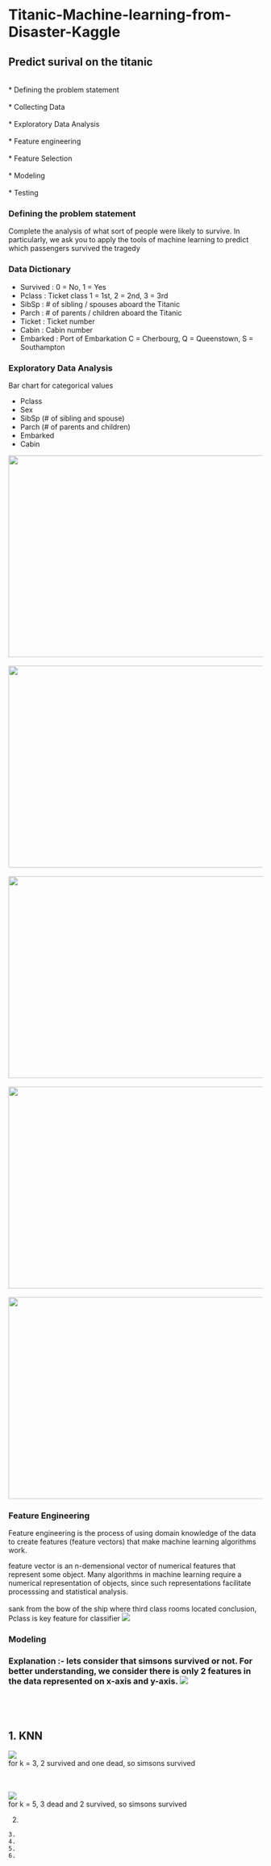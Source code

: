 # Titanic-Machine-learning-from-Disaster-Kaggle

<div>
  <h2> Predict surival on the titanic</h2>
  <br> * Defining the problem statement</br>
  <br> * Collecting Data </br>
  <br> * Exploratory Data Analysis </br>
  <br> * Feature engineering </br>
  <br> * Feature Selection </br>
  <br> * Modeling </br>
  <br> * Testing </br>
</div>

<div>
<h3> Defining the problem statement </h3>
  
Complete the analysis of what sort of people were likely to survive.
In particularly, we ask you to apply the tools of machine learning to predict which passengers survived the tragedy
</div>

<div>
  <h3> Data Dictionary </h3>

* Survived : 0 = No, 1 = Yes
* Pclass : Ticket class 1 = 1st, 2 = 2nd, 3 = 3rd
* SibSp : # of sibling / spouses aboard the Titanic
* Parch : # of parents / children aboard the Titanic
* Ticket : Ticket number
* Cabin : Cabin number
* Embarked : Port of Embarkation C = Cherbourg, Q = Queenstown, S = Southampton

</div>

<div>
  <h3> Exploratory Data Analysis </h3>
  
  
  Bar chart for categorical values
  
* Pclass
* Sex
* SibSp (# of sibling and spouse)
* Parch (# of parents and children)
* Embarked
* Cabin
  
<img src="https://github.com/JM-Rishav/Titanic-Machine-learning-from-Disaster-Kaggle/blob/main/Data/Pclass_bar_chart.png" width="900" height="400">
<br></br>
<img src="https://github.com/JM-Rishav/Titanic-Machine-learning-from-Disaster-Kaggle/blob/main/Data/sex_bar_chart.png" width="900" height="400">
<br></br>
<img src="https://github.com/JM-Rishav/Titanic-Machine-learning-from-Disaster-Kaggle/blob/main/Data/SibSp_bar_chart.png" width="900" height="400">
<br></br>
<img src="https://github.com/JM-Rishav/Titanic-Machine-learning-from-Disaster-Kaggle/blob/main/Data/Parch_bar_chart.png" width="900" height="400">
<br></br>
<img src="https://github.com/JM-Rishav/Titanic-Machine-learning-from-Disaster-Kaggle/blob/main/Data/Embarked_bar_chart.png" width="900" height="400">
  
</div>  

<div>
 <h3> Feature Engineering </h3>
 Feature engineering is the process of using domain knowledge of the data to create features (feature vectors) that make machine learning algorithms work.

 feature vector is an n-demensional vector of numerical features that represent some object. Many algorithms in machine learning require a numerical representation of objects,    since such representations facilitate processsing and statistical analysis.
<br></br>
sank from the bow of the ship where third class rooms located conclusion, Pclass is key feature for classifier
<img src = "https://static1.squarespace.com/static/5006453fe4b09ef2252ba068/t/5090b249e4b047ba54dfd258/1351660113175/TItanic-Survival-Infographic.jpg?format=1500w">
</div> 

<div>
  <h3> Modeling <h3>
   Explanation :- lets consider that simsons survived or not.
   For better understanding, we consider there is only 2 features in the data represented on x-axis and y-axis.
   <img src="https://github.com/JM-Rishav/Titanic-Machine-learning-from-Disaster-Kaggle/blob/main/Data/Titanic_ML_1.png">
    
   <br></br>
   <h2> 1. KNN </h2>
   <img src="https://github.com/JM-Rishav/Titanic-Machine-learning-from-Disaster-Kaggle/blob/main/Data/Titanic_ML_2.png">
   <br> for k = 3, 2 survived and one dead, so simsons survived </br>
   
   <br></br>
   <img src="https://github.com/JM-Rishav/Titanic-Machine-learning-from-Disaster-Kaggle/blob/main/Data/Titanic_ML_2.png">
   <br>for k = 5, 3 dead and 2 survived, so simsons survived</br>
   
   2.
    3.
    4.
    5.
    6.
    
</div>
